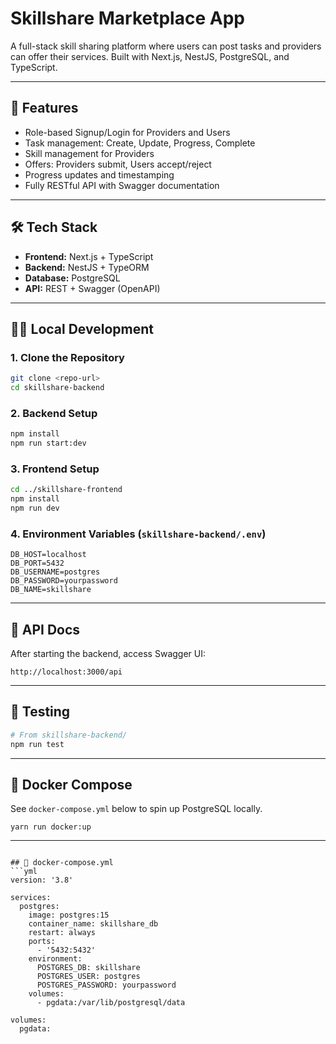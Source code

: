 # Skillshare Marketplace App

A full-stack skill sharing platform where users can post tasks and providers can offer their services. Built with Next.js, NestJS, PostgreSQL, and TypeScript.

---

## 🚀 Features
- Role-based Signup/Login for Providers and Users
- Task management: Create, Update, Progress, Complete
- Skill management for Providers
- Offers: Providers submit, Users accept/reject
- Progress updates and timestamping
- Fully RESTful API with Swagger documentation

---

## 🛠️ Tech Stack
- **Frontend:** Next.js + TypeScript
- **Backend:** NestJS + TypeORM
- **Database:** PostgreSQL
- **API:** REST + Swagger (OpenAPI)

---

## 🧑‍💻 Local Development

### 1. Clone the Repository
```bash
git clone <repo-url>
cd skillshare-backend
```

### 2. Backend Setup
```bash
npm install
npm run start:dev
```

### 3. Frontend Setup
```bash
cd ../skillshare-frontend
npm install
npm run dev
```

### 4. Environment Variables (`skillshare-backend/.env`)
```env
DB_HOST=localhost
DB_PORT=5432
DB_USERNAME=postgres
DB_PASSWORD=yourpassword
DB_NAME=skillshare
```

---

## 📘 API Docs
After starting the backend, access Swagger UI:
```
http://localhost:3000/api
```

---

## 🧪 Testing
```bash
# From skillshare-backend/
npm run test
```

---

## 🐳 Docker Compose
See `docker-compose.yml` below to spin up PostgreSQL locally.
```
yarn run docker:up
```

---
```

## 🐳 docker-compose.yml
```yml
version: '3.8'

services:
  postgres:
    image: postgres:15
    container_name: skillshare_db
    restart: always
    ports:
      - '5432:5432'
    environment:
      POSTGRES_DB: skillshare
      POSTGRES_USER: postgres
      POSTGRES_PASSWORD: yourpassword
    volumes:
      - pgdata:/var/lib/postgresql/data

volumes:
  pgdata: